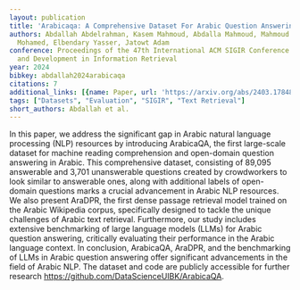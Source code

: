 ```yaml
---
layout: publication
title: 'Arabicaqa: A Comprehensive Dataset For Arabic Question Answering'
authors: Abdallah Abdelrahman, Kasem Mahmoud, Abdalla Mahmoud, Mahmoud Mohamed, Elkasaby
  Mohamed, Elbendary Yasser, Jatowt Adam
conference: Proceedings of the 47th International ACM SIGIR Conference on Research
  and Development in Information Retrieval
year: 2024
bibkey: abdallah2024arabicaqa
citations: 7
additional_links: [{name: Paper, url: 'https://arxiv.org/abs/2403.17848'}]
tags: ["Datasets", "Evaluation", "SIGIR", "Text Retrieval"]
short_authors: Abdallah et al.
---
```

In this paper, we address the significant gap in Arabic natural language
processing (NLP) resources by introducing ArabicaQA, the first large-scale
dataset for machine reading comprehension and open-domain question answering in
Arabic. This comprehensive dataset, consisting of 89,095 answerable and 3,701
unanswerable questions created by crowdworkers to look similar to answerable
ones, along with additional labels of open-domain questions marks a crucial
advancement in Arabic NLP resources. We also present AraDPR, the first dense
passage retrieval model trained on the Arabic Wikipedia corpus, specifically
designed to tackle the unique challenges of Arabic text retrieval. Furthermore,
our study includes extensive benchmarking of large language models (LLMs) for
Arabic question answering, critically evaluating their performance in the
Arabic language context. In conclusion, ArabicaQA, AraDPR, and the benchmarking
of LLMs in Arabic question answering offer significant advancements in the
field of Arabic NLP. The dataset and code are publicly accessible for further
research https://github.com/DataScienceUIBK/ArabicaQA.